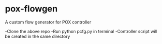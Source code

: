 # pox-flowgen
A custom flow generator for POX controller

-Clone the above repo
-Run python pcfg.py in terminal
-Controller script will be created in the same directory
